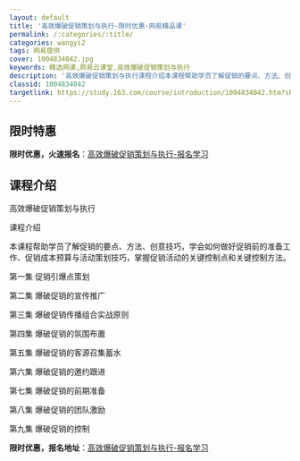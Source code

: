 ```yaml
---
layout: default
title: '高效爆破促销策划与执行-限时优惠-网易精品课'
permalink: /:categories/:title/
categories: wangyi2
tags: 网易提供
cover: 1004834042.jpg
keywords: 精选网课,网易云课堂,高效爆破促销策划与执行
description: '高效爆破促销策划与执行课程介绍本课程帮助学员了解促销的要点、方法、创意技巧，学会如何做好促销前的准备工作、促销成本预算与'
classid: 1004834042
targetlink: https://study.163.com/course/introduction/1004834042.htm?share=1&shareId=1025206652&utm_campaign=share&utm_medium=iphoneShare&utm_source=&utm_u=1025206652
---
```


## 限时特惠

**限时优惠，火速报名**：[高效爆破促销策划与执行-报名学习](https://study.163.com/course/introduction/1004834042.htm?share=1&shareId=1025206652&utm_campaign=share&utm_medium=iphoneShare&utm_source=&utm_u=1025206652)

## 课程介绍

高效爆破促销策划与执行

 

课程介绍

本课程帮助学员了解促销的要点、方法、创意技巧，学会如何做好促销前的准备工作、促销成本预算与活动策划技巧，掌握促销活动的关键控制点和关键控制方法。

第一集 促销引爆点策划

第二集 爆破促销的宣传推广

第三集 爆破促销传播组合实战原则

第四集 爆破促销的氛围布置

第五集 爆破促销的客源召集蓄水

第六集 爆破促销的邀约跟进

第七集 爆破促销的前期准备

第八集 爆破促销的团队激励

第九集 爆破促销的控制

**限时优惠，报名地址**：[高效爆破促销策划与执行-报名学习](https://study.163.com/course/introduction/1004834042.htm?share=1&shareId=1025206652&utm_campaign=share&utm_medium=iphoneShare&utm_source=&utm_u=1025206652)


